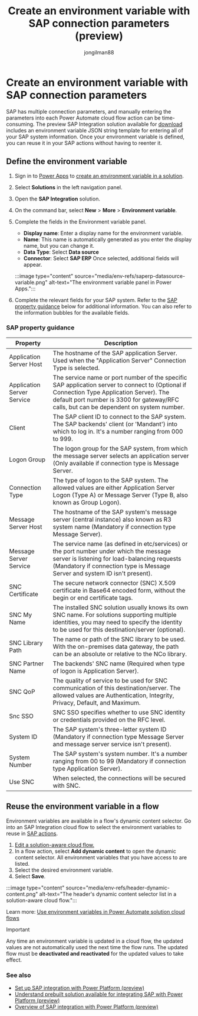 ﻿---
title: Create an environment variable with SAP connection parameters (preview)
description: Define an environment variable in Power Apps that contains all of your SAP system information, then reuse it in your SAP flow actions
author: jongilman88
contributors:
- EllenWehrle
- galitskyd
- microsoft-dustin
- ryanb58
- scottwoodallmsft
- Wrighttyler
ms.author: jongilman
ms.reviewer: ellenwehrle
ms.subservice: power-automate-connections
ms.topic: how-to
ms.date: 02/17/2023

--- 
# Create an environment variable with SAP connection parameters

SAP has multiple connection parameters, and manually entering the parameters into each Power Automate cloud flow action can be time-consuming. The preview SAP Integration solution available for [download](https://github.com/jongilman88/PowerPlatformSAPIntegration) includes an environment variable JSON string template for entering all of your SAP system information. Once your environment variable is defined, you can reuse it in your SAP actions without having to reenter it.

## Define the environment variable

1. Sign in to [Power Apps](https://make.powerapps.com) to [create an environment variable in a solution](/power-apps/maker/data-platform/environmentvariables#create-an-environment-variable-in-a-solution).

1. Select **Solutions** in the left navigation panel.

1. Open the **SAP Integration** solution.

1. On the command bar, select **New** > **More** > **Environment variable**.

1. Complete the fields in the Environment variable panel.

    - **Display name**: Enter a display name for the environment variable.
    - **Name**: This name is automatically generated as you enter the display name, but you can change it.
    - **Data Type**: Select **Data source**
    - **Connector**: Select **SAP ERP** Once selected, additional fields will appear.

   :::image type="content" source="media/env-refs/saperp-datasource-variable.png" alt-text="The environment variable panel in Power Apps.":::

1. Complete the relevant fields for your SAP system. Refer to the [SAP property guidance](#sap-property-guidance) below for additional information. You can also refer to the information bubbles for the available fields.

### SAP property guidance

| Property  |Description |
|-|-|
| Application Server Host        | The hostname of the SAP application Server. Used when the "Application Server" Connection Type is selected. |
| Application Server Service     | The service name or port number of the specific SAP application server to connect to (Optional if Connection Type Application Server). The default port number is 3300 for gateway/RFC calls, but can be dependent on system number.|
| Client  | The SAP client ID to connect to the SAP system. The SAP backends' client (or 'Mandant') into which to log in. It's a number ranging from 000 to 999. |
| Logon Group  | The logon group for the SAP system, from which the message server selects an application server (Only available if connection type is Message Server. |
| Connection Type   | The type of logon to the SAP system. The allowed values are either Application Server Logon (Type A) or Message Server (Type B, also known as Group Logon).|
| Message Server Host  | The hostname of the SAP system's message server (central instance) also known as R3 system name (Mandatory if connection type Message Server).  |
| Message Server Service | The service name (as defined in etc/services) or the port number under which the message server is listening for load-balancing requests (Mandatory if connection type is Message Server and system ID isn't present). |
| SNC Certificate  | The secure network connector (SNC) X.509 certificate in Base64 encoded form, without the begin or end certificate tags. |
| SNC My Name  | The installed SNC solution usually knows its own SNC name. For solutions supporting multiple identities, you may need to specify the identity to be used for this destination/server (optional). |
| SNC Library Path  | The name or path of the SNC library to be used. With the on-premises data gateway, the path can be an absolute or relative to the NCo library.  |
| SNC Partner Name  | The backends' SNC name (Required when type of logon is Application Server). |
| SNC QoP | The quality of service to be used for SNC communication of this destination/server. The allowed values are Authentication, Integrity, Privacy, Default, and Maximum. |
| Snc SSO  | SNC SSO specifies whether to use SNC identity or credentials provided on the RFC level.  |
| System ID  | The SAP system's three-letter system ID (Mandatory if connection type Message Server and message server service isn't present).  |
| System Number  | The SAP system's system number. It's a number ranging from 00 to 99 (Mandatory if connection type Application Server).   |
| Use SNC | When selected, the connections will be secured with SNC. |

## Reuse the environment variable in a flow

Environment variables are available in a flow's dynamic content selector. Go into an SAP Integration cloud flow to select the environment variables to reuse in [SAP actions](/connectors/sap/#actions).

1. [Edit a solution-aware cloud flow.](/power-automate/edit-solution-aware-flow)
1. In a flow action, select **Add dynamic content** to open the dynamic content selector. All environment variables that you have access to are listed.
1. Select the desired environment variable.
1. Select **Save**.

 :::image type="content" source="media/env-refs/header-dynamic-content.png" alt-text="The header's dynamic content selector list in a solution-aware cloud flow.":::

Learn more: [Use environment variables in Power Automate solution cloud flows](/power-apps/maker/data-platform/environmentvariables#use-environment-variables-in-power-automate-solution-cloud-flows)

> [!IMPORTANT]
>
> Any time an environment variable is updated in a cloud flow, the updated values are not automatically used the next time the flow runs. The updated flow must be **deactivated and reactivated** for the updated values to take effect.

### See also

- [Set up SAP integration with Power Platform (preview)](set-up-prepare.md)
- [Understand prebuilt solution available for integrating SAP with Power Platform (preview)](solutions.md)
- [Overview of SAP integration with Power Platform (preview)](overview.md)
